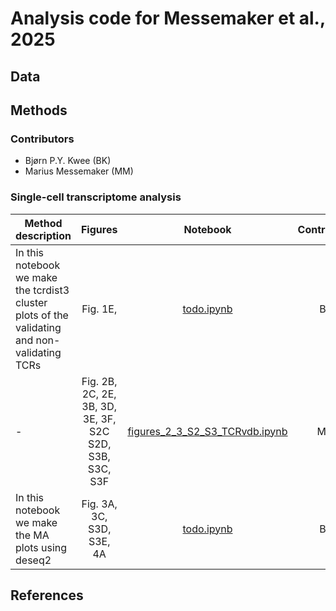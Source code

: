 # Analysis code for Messemaker et al., 2025

## Data

## Methods

### Contributors 
* Bjørn P.Y. Kwee (BK)
* Marius Messemaker (MM)

### Single-cell transcriptome analysis 

| Method description| Figures | Notebook | Contributor |
|---|:---:|:---:|:---:|
|In this notebook we make the tcrdist3 cluster plots of the validating and non-validating TCRs |Fig. 1E, |[todo.ipynb](https://github.com/schumacherlab/schumacherlab_publications_code/blob/main/)|BK|
| - |Fig. 2B, 2C, 2E, 3B, 3D, 3E, 3F, S2C S2D, S3B, S3C, S3F|[figures_2_3_S2_S3_TCRvdb.ipynb](https://github.com/schumacherlab/schumacherlab_publications_code/blob/main/messemaker_et_al_2025/figures_2_3_S2_S3_TCRvdb.ipynb)|MM|
|In this notebook we make the MA plots using deseq2 |Fig. 3A, 3C, S3D, S3E, 4A|[todo.ipynb](https://github.com/schumacherlab/schumacherlab_publications_code/blob/main/messemaker_et_al_2025/deseq2_MA_plots_TCR_screens.ipynb)|BK|

## References
